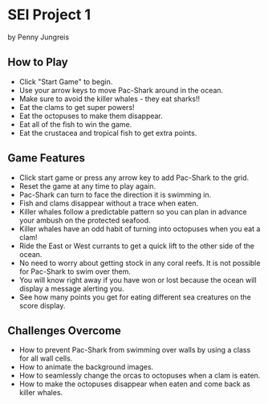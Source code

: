 # SEI Project 1

by Penny Jungreis

## How to Play
* Click "Start Game" to begin.
* Use your arrow keys to move Pac-Shark around in the ocean.
* Make sure to avoid the killer whales - they eat sharks!!
* Eat the clams to get super powers!
* Eat the octopuses to make them disappear.
* Eat all of the fish to win the game.
* Eat the crustacea and tropical fish to get extra points.

## Game Features
* Click start game or press any arrow key to add Pac-Shark to the grid.
* Reset the game at any time to play again.
* Pac-Shark can turn to face the direction it is swimming in.
* Fish and clams disappear without a trace when eaten.
* Killer whales follow a predictable pattern so you can plan in advance your ambush on the protected seafood.
* Killer whales have an odd habit of turning into octopuses when you eat a clam!
* Ride the East or West currants to get a quick lift to the other side of the ocean.
* No need to worry about getting stock in any coral reefs. It is not possible for Pac-Shark to swim over them.
* You will know right away if you have won or lost because the ocean will display a message alerting you.
* See how many points you get for eating different sea creatures on the score display.

## Challenges Overcome
* How to prevent Pac-Shark from swimming over walls by using a class for all wall cells.
* How to animate the background images.
* How to seamlessly change the orcas to octopuses when a clam is eaten.
* How to make the octopuses disappear when eaten and come back as killer whales.
